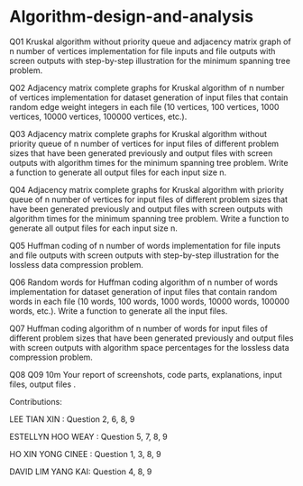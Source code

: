 # Algorithm-design-and-analysis
Q01 
Kruskal algorithm without priority queue and adjacency matrix graph of n number of vertices implementation for file inputs and file outputs with screen outputs with step-by-step illustration for the minimum spanning tree problem.

Q02 
Adjacency matrix complete graphs for Kruskal algorithm of n number of vertices implementation for dataset generation of input files that contain random edge weight integers in each file (10 vertices, 100 vertices, 1000 vertices, 10000 vertices, 100000 vertices, etc.). 

Q03
Adjacency matrix complete graphs for Kruskal algorithm without priority queue of n number of vertices for input files of different problem sizes that have been generated previously and output files with screen outputs with algorithm times for the minimum spanning tree problem.
Write a function to generate all output files for each input size n.

Q04 
Adjacency matrix complete graphs for Kruskal algorithm with priority queue of n number of vertices for input files of different problem sizes that have been generated previously and output files with screen outputs with algorithm times for the minimum spanning tree problem.
Write a function to generate all output files for each input size n. 

Q05 
Huffman coding of n number of words implementation for file inputs and file outputs with screen outputs with step-by-step illustration for the lossless data compression problem.

Q06 
Random words for Huffman coding algorithm of n number of words implementation for dataset generation of input files that contain random words in each file (10 words, 100 words, 1000 words, 10000 words, 100000 words, etc.). Write a function to generate all the input files.

Q07 
Huffman coding algorithm of n number of words for input files of different problem sizes that have been generated previously and output files with screen outputs with algorithm space percentages for the lossless data compression problem. 

Q08 Q09 10m
Your  report  of  screenshots,  code  parts,  explanations,  input  files,  output  files .


Contributions:

LEE TIAN XIN      :  Question 2, 6, 8, 9

ESTELLYN HOO WEAY :  Question 5, 7, 8, 9

HO XIN YONG CINEE :  Question 1, 3, 8, 9

DAVID LIM YANG KAI:  Question 4, 8, 9





